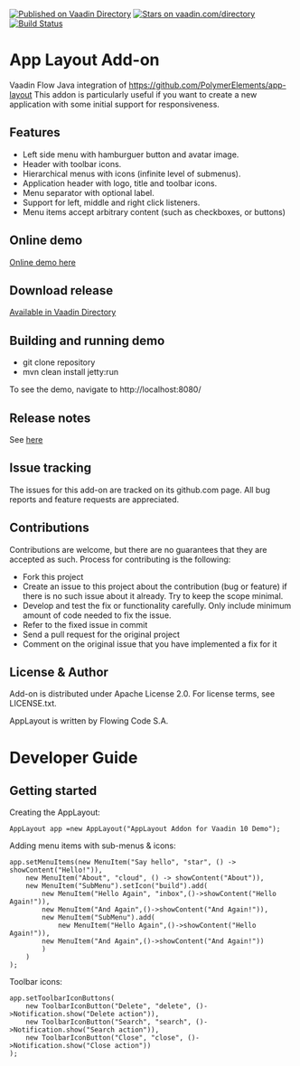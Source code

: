 [![Published on Vaadin Directory](https://img.shields.io/badge/Vaadin%20Directory-published-00b4f0.svg)](https://vaadin.com/directory/component/app-layout-addon)
[![Stars on vaadin.com/directory](https://img.shields.io/vaadin-directory/star/app-layout-addon.svg)](https://vaadin.com/directory/component/app-layout-addon)
[![Build Status](https://jenkins.flowingcode.com/job/AppLayout-5.x-addon/badge/icon)](https://jenkins.flowingcode.com/job/AppLayout-5.x-addon)

# App Layout Add-on

Vaadin Flow Java integration of https://github.com/PolymerElements/app-layout
This addon is particularly useful if you want to create a new application with some initial support for responsiveness.

## Features

* Left side menu with hamburguer button and avatar image.
* Header with toolbar icons.
* Hierarchical menus with icons (infinite level of submenus).
* Application header with logo, title and toolbar icons.
* Menu separator with optional label.
* Support for left, middle and right click listeners.
* Menu items accept arbitrary content (such as checkboxes, or buttons)

## Online demo

[Online demo here](http://addonsv14.flowingcode.com/applayout)

## Download release

[Available in Vaadin Directory](https://vaadin.com/directory/component/app-layout-addon)

## Building and running demo

- git clone repository
- mvn clean install jetty:run

To see the demo, navigate to http://localhost:8080/

## Release notes

See [here](https://github.com/FlowingCode/AppLayoutAddon/releases)

## Issue tracking

The issues for this add-on are tracked on its github.com page. All bug reports and feature requests are appreciated. 

## Contributions

Contributions are welcome, but there are no guarantees that they are accepted as such. Process for contributing is the following:

- Fork this project
- Create an issue to this project about the contribution (bug or feature) if there is no such issue about it already. Try to keep the scope minimal.
- Develop and test the fix or functionality carefully. Only include minimum amount of code needed to fix the issue.
- Refer to the fixed issue in commit
- Send a pull request for the original project
- Comment on the original issue that you have implemented a fix for it

## License & Author

Add-on is distributed under Apache License 2.0. For license terms, see LICENSE.txt.

AppLayout is written by Flowing Code S.A.

# Developer Guide

## Getting started

Creating the AppLayout:
```
AppLayout app =new AppLayout("AppLayout Addon for Vaadin 10 Demo");
```
Adding menu items with sub-menus & icons:
```
app.setMenuItems(new MenuItem("Say hello", "star", () -> showContent("Hello!")),
    new MenuItem("About", "cloud", () -> showContent("About")),
    new MenuItem("SubMenu").setIcon("build").add( 
        new MenuItem("Hello Again", "inbox",()->showContent("Hello Again!")),
        new MenuItem("And Again",()->showContent("And Again!")),
        new MenuItem("SubMenu").add(
            new MenuItem("Hello Again",()->showContent("Hello Again!")),
	    new MenuItem("And Again",()->showContent("And Again!"))
        )
    )
);
```
Toolbar icons:
```
app.setToolbarIconButtons(
    new ToolbarIconButton("Delete", "delete", ()->Notification.show("Delete action")),
    new ToolbarIconButton("Search", "search", ()->Notification.show("Search action")),
    new ToolbarIconButton("Close", "close", ()->Notification.show("Close action"))
);
```
